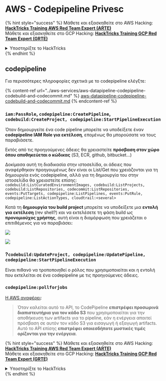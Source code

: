 # AWS - Codepipeline Privesc

{% hint style="success" %}
Μάθετε και εξασκηθείτε στο AWS Hacking:<img src="/.gitbook/assets/image.png" alt="" data-size="line">[**HackTricks Training AWS Red Team Expert (ARTE)**](https://training.hacktricks.xyz/courses/arte)<img src="/.gitbook/assets/image.png" alt="" data-size="line">\
Μάθετε και εξασκηθείτε στο GCP Hacking: <img src="/.gitbook/assets/image (2).png" alt="" data-size="line">[**HackTricks Training GCP Red Team Expert (GRTE)**<img src="/.gitbook/assets/image (2).png" alt="" data-size="line">](https://training.hacktricks.xyz/courses/grte)

<details>

<summary>Υποστηρίξτε το HackTricks</summary>

* Ελέγξτε τα [**σχέδια συνδρομής**](https://github.com/sponsors/carlospolop)!
* **Εγγραφείτε στην** 💬 [**ομάδα Discord**](https://discord.gg/hRep4RUj7f) ή στην [**ομάδα telegram**](https://t.me/peass) ή **ακολουθήστε** μας στο **Twitter** 🐦 [**@hacktricks\_live**](https://twitter.com/hacktricks\_live)**.**
* **Μοιραστείτε hacking tricks υποβάλλοντας PRs στα** [**HackTricks**](https://github.com/carlospolop/hacktricks) και [**HackTricks Cloud**](https://github.com/carlospolop/hacktricks-cloud) αποθετήρια στο github.

</details>
{% endhint %}

## codepipeline

Για περισσότερες πληροφορίες σχετικά με το codepipeline ελέγξτε:

{% content-ref url="../aws-services/aws-datapipeline-codepipeline-codebuild-and-codecommit.md" %}
[aws-datapipeline-codepipeline-codebuild-and-codecommit.md](../aws-services/aws-datapipeline-codepipeline-codebuild-and-codecommit.md)
{% endcontent-ref %}

### `iam:PassRole`, `codepipeline:CreatePipeline`, `codebuild:CreateProject, codepipeline:StartPipelineExecution`

Όταν δημιουργείτε ένα code pipeline μπορείτε να υποδείξετε έναν **codepipeline IAM Role για εκτέλεση**, επομένως θα μπορούσατε να τους παραβιάσετε.

Εκτός από τις προηγούμενες άδειες θα χρειαστείτε **πρόσβαση στον χώρο όπου αποθηκεύεται ο κώδικας** (S3, ECR, github, bitbucket...)

Δοκίμασα αυτή τη διαδικασία στην ιστοσελίδα, οι άδειες που αναφέρθηκαν προηγουμένως δεν είναι οι List/Get που χρειάζονται για τη δημιουργία ενός codepipeline, αλλά για τη δημιουργία του στην ιστοσελίδα θα χρειαστείτε επίσης: `codebuild:ListCuratedEnvironmentImages, codebuild:ListProjects, codebuild:ListRepositories, codecommit:ListRepositories, events:PutTargets, codepipeline:ListPipelines, events:PutRule, codepipeline:ListActionTypes, cloudtrail:<several>`

Κατά τη **δημιουργία του build project** μπορείτε να υποδείξετε μια **εντολή για εκτέλεση** (rev shell?) και να εκτελέσετε τη φάση build ως **προνομιούχος χρήστης**, αυτή είναι η διαμόρφωση που χρειάζεται ο επιτιθέμενος για να παραβιάσει:

![](<../../../.gitbook/assets/image (276).png>)

![](<../../../.gitbook/assets/image (181).png>)

### ?`codebuild:UpdateProject, codepipeline:UpdatePipeline, codepipeline:StartPipelineExecution`

Είναι πιθανό να τροποποιηθεί ο ρόλος που χρησιμοποιείται και η εντολή που εκτελείται σε ένα codepipeline με τις προηγούμενες άδειες.

### `codepipeline:pollforjobs`

[Η AWS αναφέρει](https://docs.aws.amazon.com/codepipeline/latest/APIReference/API\_PollForJobs.html):

> Όταν καλείται αυτό το API, το CodePipeline **επιστρέφει προσωρινά διαπιστευτήρια για τον κάδο S3** που χρησιμοποιείται για την αποθήκευση των artifacts για το pipeline, εάν η ενέργεια απαιτεί πρόσβαση σε αυτόν τον κάδο S3 για εισαγωγή ή εξαγωγή artifacts. Αυτό το API επίσης **επιστρέφει οποιεσδήποτε μυστικές τιμές ορίζονται για την ενέργεια**.

{% hint style="success" %}
Μάθετε και εξασκηθείτε στο AWS Hacking:<img src="/.gitbook/assets/image.png" alt="" data-size="line">[**HackTricks Training AWS Red Team Expert (ARTE)**](https://training.hacktricks.xyz/courses/arte)<img src="/.gitbook/assets/image.png" alt="" data-size="line">\
Μάθετε και εξασκηθείτε στο GCP Hacking: <img src="/.gitbook/assets/image (2).png" alt="" data-size="line">[**HackTricks Training GCP Red Team Expert (GRTE)**<img src="/.gitbook/assets/image (2).png" alt="" data-size="line">](https://training.hacktricks.xyz/courses/grte)

<details>

<summary>Υποστηρίξτε το HackTricks</summary>

* Ελέγξτε τα [**σχέδια συνδρομής**](https://github.com/sponsors/carlospolop)!
* **Εγγραφείτε στην** 💬 [**ομάδα Discord**](https://discord.gg/hRep4RUj7f) ή στην [**ομάδα telegram**](https://t.me/peass) ή **ακολουθήστε** μας στο **Twitter** 🐦 [**@hacktricks\_live**](https://twitter.com/hacktricks\_live)**.**
* **Μοιραστείτε hacking tricks υποβάλλοντας PRs στα** [**HackTricks**](https://github.com/carlospolop/hacktricks) και [**HackTricks Cloud**](https://github.com/carlospolop/hacktricks-cloud) αποθετήρια στο github.

</details>
{% endhint %}
